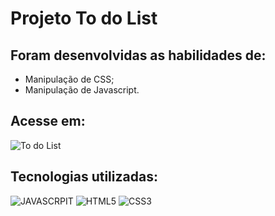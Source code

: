 # Projeto To do List

## Foram desenvolvidas as habilidades de:

* Manipulação de CSS;
* Manipulação de Javascript.

## Acesse em:
![To do List](https://todo-list-gab0403.vercel.app/)

## Tecnologias utilizadas:

![JAVASCRPIT](https://img.shields.io/badge/JavaScript-323330?style=for-the-badge&logo=javascript&logoColor=F7DF1E)
![HTML5](https://img.shields.io/badge/HTML5-E34F26?style=for-the-badge&logo=html5&logoColor=white)
![CSS3](https://img.shields.io/badge/CSS3-1572B6?style=for-the-badge&logo=css3&logoColor=white)
